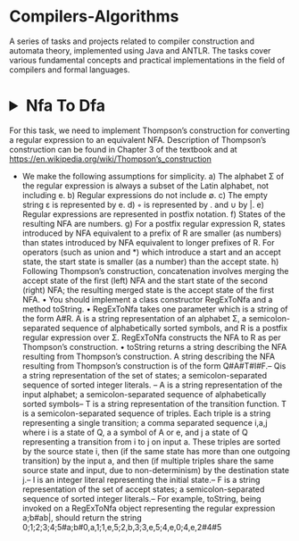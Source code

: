 # Compilers-Algorithms
A series of tasks and projects related to compiler construction and automata theory, implemented using Java and ANTLR. The tasks cover various fundamental concepts and practical implementations in the field of compilers and formal languages.


# <details><summary>Nfa To Dfa</summary> 
For this task, we need to implement Thompson’s construction for converting a regular expression to an equivalent NFA. Description of Thompson’s construction can be found in Chapter 3 of the textbook and at https://en.wikipedia.org/wiki/Thompson’s_construction
- We make the following assumptions for simplicity.
 a) The alphabet Σ of the regular expression is always a subset of the Latin alphabet,
 not including e.
 b) Regular expressions do not include ∅.
 c) The empty string ε is represented by e.
 d) ◦ is represented by . and ∪ by |.
 e) Regular expressions are represented in postfix notation.
 f) States of the resulting NFA are numbers.
 g) For a postfix regular expression R, states introduced by NFA equivalent to a prefix of R are smaller (as numbers) than states introduced by NFA equivalent to longer prefixes of R. For operators (such as union and *) which introduce a start and an accept state, the start state is smaller (as a number) than the accept state.
 h) Following Thompson’s construction, concatenation involves merging the accept state of the first (left) NFA and the start state of the second (right) NFA; the resulting merged state is the accept state of the first NFA.
 • You should implement a class constructor RegExToNfa and a method toString.
 • RegExToNfa takes one parameter which is a string of the form A#R. A is a string representation of an alphabet Σ, a semicolon-separated sequence of alphabetically sorted symbols, and R is a postfix regular expression over Σ. RegExToNfa constructs the NFA to R as per Thompson’s construction.
 • toString returns a string describing the NFA resulting from Thompson’s construction.
 A string describing the NFA resulting from Thompson’s construction is of the form Q#A#T#I#F.– Qis a string representation of the set of states; a semicolon-separated sequence of sorted integer literals.
– A is a string representation of the input alphabet; a semicolon-separated sequence
 of alphabetically sorted symbols– T is a string representation of the transition function. T is a semicolon-separated
 sequence of triples. Each triple is a string representing a single transition; a comma separated sequence i,a,j where i is a state of Q, a a symbol of A or e, and j a state
 of Q representing a transition from i to j on input a. These triples are sorted by
 the source state i, then (if the same state has more than one outgoing transition)
 by the input a, and then (if multiple triples share the same source state and input,
 due to non-determinism) by the destination state j.– I is an integer literal representing the initial state.– F is a string representation of the set of accept states; a semicolon-separated sequence of sorted 
 integer literals.– For example, toString, being invoked on a RegExToNfa object representing the regular expression a;b#ab|, should return the string 0;1;2;3;4;5#a;b#0,a,1;1,e,5;2,b,3;3,e,5;4,e,0;4,e,2#4#5

# </details>
